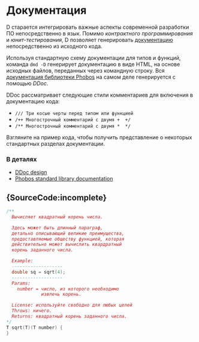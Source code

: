# Документация

D старается интегрировать важные аспекты современной
разработки ПО непосредственно в язык.
Помимо *контрактного программирования* и *юнит-тестирования*,
D позволяет генерировать [документацию](https://dlang.org/phobos/std_variant.html)
непосредственно из исходного кода.

Используя стандартную схему документации для типов
и функций, команда `dmd -D` генерирует документацию
в виде HTML, на основе исходных файлов, переданных
через командную строку.
Вся [документация библиотеки Phobos](https://dlang.org/phobos)
на самом деле генерируется с помощью *DDoc*.

DDoc рассматривает следующие стили комментариев
для включения в документацию кода:

* `/// Три косые черты перед типом или функцией`
* `/++ Многострочный комментарий с двумя +  +/`
* `/** Многострочный комментарий с двумя *  */`

Взгляните на пример кода, чтобы получить представление
о некоторых стандартных разделах документации.

### В деталях

- [DDoc design](https://dlang.org/spec/ddoc.html)
- [Phobos standard library documentation](https://dlang.org/phobos)

## {SourceCode:incomplete}

```d
/**
  Вычисляет квадратный корень числа.

  Здесь может быть длинный параграф,
  детально описывающий великие преимущества,
  предоставляемые обществу функцией, которая
  действительно может вычислить квардратный
  корень заданного числа.

  Example:
  -------------------
  double sq = sqrt(4);
  -------------------
  Params:
    number = число, из которого необходимо
             извлечь корень.

  License: используйте свободно для любых целей
  Throws: ничего.
  Returns: квадратный корень заданного числа.
*/
T sqrt(T)(T number) {
}
```
